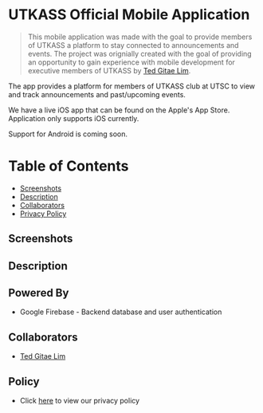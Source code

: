 # UTKASS Official Mobile Application
> This mobile application was made with the goal to provide members of UTKASS a platform to stay connected to announcements and events. The project was orignially created with the goal of providing an opportunity to gain experience with mobile development for executive members of UTKASS by [Ted Gitae Lim](https://github.com/gtaelim4).

The app provides a platform for members of UTKASS club at UTSC to view and track announcements and past/upcoming events.

We have a live iOS app that can be found on the Apple's App Store. Application only supports iOS currently.

Support for Android is coming soon.

# Table of Contents
- [Screenshots](#screenshots)
- [Description](#description)
- [Collaborators](#collaborators)
- [Privacy Policy](#policy)

## Screenshots

## Description

## Powered By
- Google Firebase - Backend database and user authentication

## Collaborators
- [Ted Gitae Lim](https://github.com/gtaelim4)

## Policy
- Click [here](https://github.com/utkass.io/privacy-policy) to view our privacy policy
